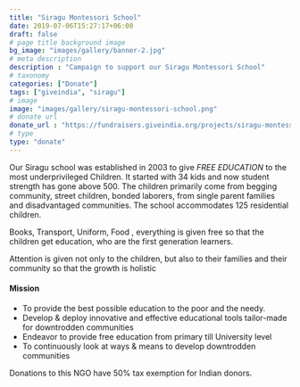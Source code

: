 ```yaml
---
title: "Siragu Montessori School"
date: 2019-07-06T15:27:17+06:00
draft: false
# page title background image
bg_image: "images/gallery/banner-2.jpg"
# meta description
description : "Campaign to support our Siragu Montessori School"
# taxonomy
categories: ["Donate"]
tags: ["giveindia", "siragu"]
# image
image: "images/gallery/siragu-montessori-school.png"
# donate url
donate_url : "https://fundraisers.giveindia.org/projects/siragu-montessori-school"
# type
type: "donate"
---
```


Our Siragu school was established in 2003 to give *FREE EDUCATION* to the most 
underprivileged Children. It started with 34 kids and now student strength has 
gone above 500. The children primarily come from begging community, street 
children, bonded laborers, from single parent families and disadvantaged 
communities. The school accommodates 125 residential children.

Books, Transport, Uniform, Food , everything is given free so that the children 
get education, who are the first generation learners.

Attention is given not only to the children, but also to their families and 
their community so that the growth is holistic

#### Mission

 * To provide the best possible education to the poor and the needy.
 * Develop & deploy innovative and effective educational tools tailor-made
   for downtrodden communities
 * Endeavor to provide free education from primary till University level
 * To continuously look at ways & means to develop downtrodden communities

Donations to this NGO have 50% tax exemption for Indian donors.
